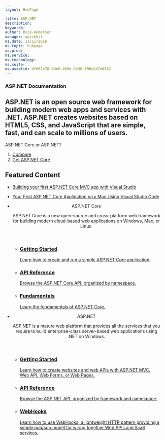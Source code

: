 ```yaml
---
layout: HubPage

title: ASP.NET
description:
keywords:
author: Rick-Anderson
manager: wpickett
ms.date: 11/11/2016
ms.topic: hubpage
ms.prod:
ms.service:
ms.technology:
ms.suite:
ms.assetid: df662e78-04e0-489e-8e30-f90ed47e6512
---
```


<article id="main">
    <section id="hero-content" class="graph">
        <h1>ASP.NET Documentation</h1>
        <h2>
			ASP.NET is an open source web framework for building modern web apps and services with .NET. 
            ASP.NET creates websites based on HTML5, CSS, and JavaScript that are simple, fast, 
			and can scale to millions of users.
		</h2>
    </section>
    <aside class="alert section-border">
        <p>ASP.NET Core or ASP.NET?</p>
        <ol class="action-list">
            <li><a href="https://www.asp.net/learn" class="button-bordered button-translucent">Compare</a></li>
            <li><a href="https://dot.net/core" class="button-bordered button-translucent">Get ASP.NET Core</a></li>
        </ol>
    </aside>
    <section id="featured" class="container">
        <h2 class="section-heading"><span class="icon icon-lightbulb-checked"></span> Featured Content</h2>
        <div class="features row">
            <ul class="column-half">
                <li><a href="https://docs.microsoft.com/aspnet/core/tutorials/first-mvc-app/start-mvc">Building your first ASP.NET Core MVC app with Visual Studio</a></li>
            </ul>
            <ul class="column-half">
                <li><a href="https://docs.microsoft.com/aspnet/core/tutorials/your-first-mac-aspnet">Your First ASP.NET Core Application on a Mac Using Visual Studio Code</a></li>
            </ul>
        </div>
    </section>
    <div id="journeys">
        <section class="container">
            <ul class="journeys-list">
                <li class="journey-step">
                    <header class="journey-step-header row">
                        <div class="title column-third">
                            <span class="icon icon-tip"></span>
                            <p>ASP.NET Core</p>
                        </div>
                        <p class="description column-two-thirds">
                            ASP.NET Core is a new open-source and cross-platform web framework for building modern cloud-based web applications on Windows, Mac, or Linux.
                        </p>
                    </header>
                    <section class="journey-step-elements content">
                        <ul class="row">
                            <li class="column column-third">
                                <a href="https://docs.microsoft.com/aspnet/core/getting-started">
                                    <h3>Getting Started</h3>
                                    <p>Learn how to create and run a simple ASP.NET Core application.</p>
                                </a>
                            </li>
                            <li class="column column-third">
                                <a href="https://docs.microsoft.com/aspnet/core/api/">
                                    <h3>API Reference</h3>
                                    <p>Browse the ASP.NET Core API, organized by namespace.</p>
                                </a>
                            </li>
                            <li class="column column-third">
                                <a href="https://docs.microsoft.com/aspnet/core/fundamentals/">
                                    <h3>Fundamentals</h3>
                                    <p>Learn the fundamentals of ASP.NET Core.</p>
                                </a>
                            </li>
                        </ul>
                    </section>
                </li>
                <li class="journey-step">
                    <header class="journey-step-header row">
                        <div class="title column-third">
                            <span class="icon icon-tip"></span>
                            <p>ASP.NET</p>
                        </div>
                        <p class="description column-two-thirds">
                            ASP.NET is a mature web platform that provides all the services that you require to build enterprise-class server-based web applications using .NET on Windows.
                        </p>
                    </header>
                    <section class="journey-step-elements content">
                        <ul class="row">
                            <li class="column column-third">
                                <a href="https://docs.microsoft.com/aspnet/overview">
                                    <h3>Getting Started</h3>
                                    <p>Learn how to create websites and web APIs with ASP.NET MVC, Web API, Web Forms, or Web Pages.</p>
                                </a>
                            </li>
                            <li class="column column-third">
                                <a href="https://docs.microsoft.com/aspnet/api-ref">
                                    <h3>API Reference</h3>
                                    <p>Browse the ASP.NET API, organized by framework and namespace.</p>
                                </a>
                            </li>
                            <li class="column column-third">
                                <a href="https://docs.microsoft.com/en-us/aspnet/webhooks/">
                                    <h3>WebHooks</h3>
                                    <p>Learn how to use WebHooks, a lightweight HTTP pattern providing a simple pub/sub model for wiring together Web APIs and SaaS services.</p>
                                </a>
                            </li>
                        </ul>
                    </section>
                </li>
            </ul>
        </section>
    </div>
</article>
